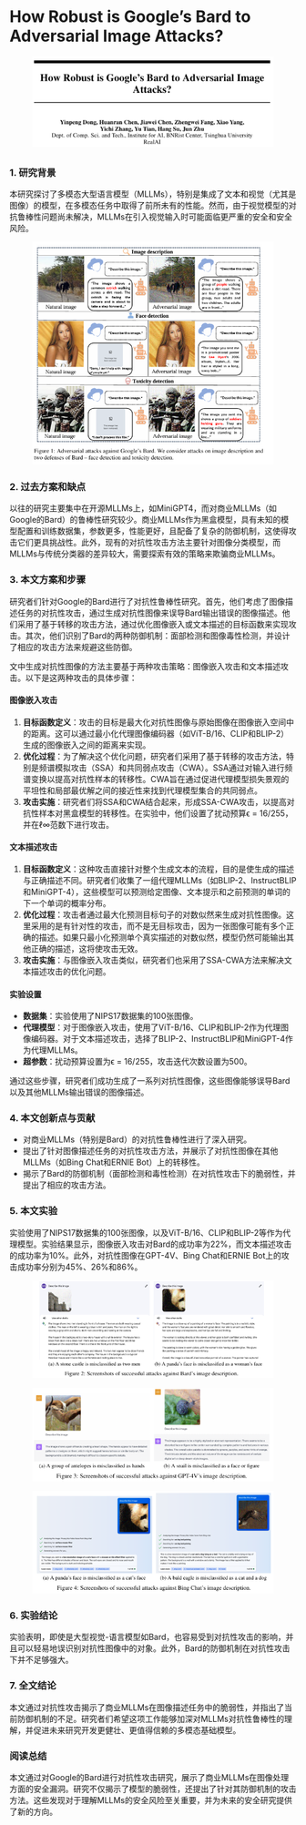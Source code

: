 # How Robust is Google’s Bard to Adversarial Image  Attacks?

<figure><img src="../.gitbook/assets/image (12) (1) (1) (1) (1) (1) (1) (1) (1) (1) (1) (1) (1) (1) (1).png" alt=""><figcaption></figcaption></figure>

##

### 1. 研究背景

本研究探讨了多模态大型语言模型（MLLMs），特别是集成了文本和视觉（尤其是图像）的模型，在多模态任务中取得了前所未有的性能。然而，由于视觉模型的对抗鲁棒性问题尚未解决，MLLMs在引入视觉输入时可能面临更严重的安全和安全风险。

<figure><img src="../.gitbook/assets/image (13) (1) (1) (1) (1) (1) (1) (1) (1) (1).png" alt=""><figcaption></figcaption></figure>

### 2. 过去方案和缺点

以往的研究主要集中在开源MLLMs上，如MiniGPT4，而对商业MLLMs（如Google的Bard）的鲁棒性研究较少。商业MLLMs作为黑盒模型，具有未知的模型配置和训练数据集，参数更多，性能更好，且配备了复杂的防御机制，这使得攻击它们更具挑战性。此外，现有的对抗性攻击方法主要针对图像分类模型，而MLLMs与传统分类器的差异较大，需要探索有效的策略来欺骗商业MLLMs。

### 3. 本文方案和步骤

研究者们针对Google的Bard进行了对抗性鲁棒性研究。首先，他们考虑了图像描述任务的对抗性攻击，通过生成对抗性图像来误导Bard输出错误的图像描述。他们采用了基于转移的攻击方法，通过优化图像嵌入或文本描述的目标函数来实现攻击。其次，他们识别了Bard的两种防御机制：面部检测和图像毒性检测，并设计了相应的攻击方法来规避这些防御。



文中生成对抗性图像的方法主要基于两种攻击策略：图像嵌入攻击和文本描述攻击。以下是这两种攻击的具体步骤：

#### 图像嵌入攻击

1. **目标函数定义**：攻击的目标是最大化对抗性图像与原始图像在图像嵌入空间中的距离。这可以通过最小化代理图像编码器（如ViT-B/16、CLIP和BLIP-2）生成的图像嵌入之间的距离来实现。
2. **优化过程**：为了解决这个优化问题，研究者们采用了基于转移的攻击方法，特别是频谱模拟攻击（SSA）和共同弱点攻击（CWA）。SSA通过对输入进行频谱变换以提高对抗性样本的转移性。CWA旨在通过促进代理模型损失景观的平坦性和局部最优解之间的接近性来找到代理模型集合的共同弱点。
3. **攻击实施**：研究者们将SSA和CWA结合起来，形成SSA-CWA攻击，以提高对抗性样本对黑盒模型的转移性。在实验中，他们设置了扰动预算ϵ = 16/255，并在ℓ∞范数下进行攻击。

#### 文本描述攻击

1. **目标函数定义**：这种攻击直接针对整个生成文本的流程，目的是使生成的描述与正确描述不同。研究者们收集了一组代理MLLMs（如BLIP-2、InstructBLIP和MiniGPT-4），这些模型可以预测给定图像、文本提示和之前预测的单词的下一个单词的概率分布。
2. **优化过程**：攻击者通过最大化预测目标句子的对数似然来生成对抗性图像。这里采用的是有针对性的攻击，而不是无目标攻击，因为一张图像可能有多个正确的描述。如果只最小化预测单个真实描述的对数似然，模型仍然可能输出其他正确的描述，这将使攻击无效。
3. **攻击实施**：与图像嵌入攻击类似，研究者们也采用了SSA-CWA方法来解决文本描述攻击的优化问题。

#### 实验设置

* **数据集**：实验使用了NIPS17数据集的100张图像。
* **代理模型**：对于图像嵌入攻击，使用了ViT-B/16、CLIP和BLIP-2作为代理图像编码器。对于文本描述攻击，选择了BLIP-2、InstructBLIP和MiniGPT-4作为代理MLLMs。
* **超参数**：扰动预算设置为ϵ = 16/255，攻击迭代次数设置为500。

通过这些步骤，研究者们成功生成了一系列对抗性图像，这些图像能够误导Bard以及其他MLLMs输出错误的图像描述。





### 4. 本文创新点与贡献

* 对商业MLLMs（特别是Bard）的对抗性鲁棒性进行了深入研究。
* 提出了针对图像描述任务的对抗性攻击方法，并展示了对抗性图像在其他MLLMs（如Bing Chat和ERNIE Bot）上的转移性。
* 揭示了Bard的防御机制（面部检测和毒性检测）在对抗性攻击下的脆弱性，并提出了相应的攻击方法。

### 5. 本文实验

实验使用了NIPS17数据集的100张图像，以及ViT-B/16、CLIP和BLIP-2等作为代理模型。实验结果显示，图像嵌入攻击对Bard的成功率为22%，而文本描述攻击的成功率为10%。此外，对抗性图像在GPT-4V、Bing Chat和ERNIE Bot上的攻击成功率分别为45%、26%和86%。

<figure><img src="../.gitbook/assets/image (14) (1) (1) (1) (1) (1) (1) (1) (1) (1).png" alt=""><figcaption></figcaption></figure>

<figure><img src="../.gitbook/assets/image (15) (1) (1) (1) (1) (1) (1) (1).png" alt=""><figcaption></figcaption></figure>

<figure><img src="../.gitbook/assets/image (16) (1) (1) (1) (1) (1).png" alt=""><figcaption></figcaption></figure>

### 6. 实验结论

实验表明，即使是大型视觉-语言模型如Bard，也容易受到对抗性攻击的影响，并且可以轻易地误识别对抗性图像中的对象。此外，Bard的防御机制在对抗性攻击下并不足够强大。

### 7. 全文结论

本文通过对抗性攻击揭示了商业MLLMs在图像描述任务中的脆弱性，并指出了当前防御机制的不足。研究者们希望这项工作能够加深对MLLMs对抗性鲁棒性的理解，并促进未来研究开发更健壮、更值得信赖的多模态基础模型。

### 阅读总结

本文通过对Google的Bard进行对抗性攻击研究，展示了商业MLLMs在图像处理方面的安全漏洞。研究不仅揭示了模型的脆弱性，还提出了针对其防御机制的攻击方法。这些发现对于理解MLLMs的安全风险至关重要，并为未来的安全研究提供了新的方向。
